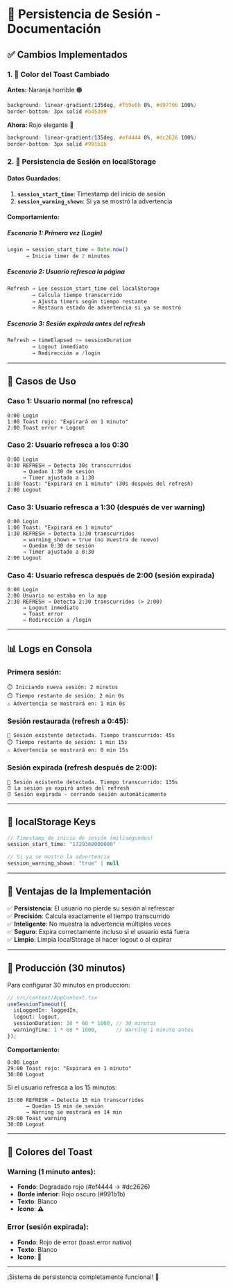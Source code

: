 # 🔐 Persistencia de Sesión - Documentación

## ✅ Cambios Implementados

### 1. 🎨 Color del Toast Cambiado

**Antes:** Naranja horrible 🟠
```css
background: linear-gradient(135deg, #f59e0b 0%, #d97706 100%)
border-bottom: 3px solid #b45309
```

**Ahora:** Rojo elegante 🔴
```css
background: linear-gradient(135deg, #ef4444 0%, #dc2626 100%)
border-bottom: 3px solid #991b1b
```

### 2. 💾 Persistencia de Sesión en localStorage

#### Datos Guardados:
1. **`session_start_time`**: Timestamp del inicio de sesión
2. **`session_warning_shown`**: Si ya se mostró la advertencia

#### Comportamiento:

##### Escenario 1: Primera vez (Login)
```javascript
Login → session_start_time = Date.now()
      → Inicia timer de 2 minutos
```

##### Escenario 2: Usuario refresca la página
```javascript
Refresh → Lee session_start_time del localStorage
        → Calcula tiempo transcurrido
        → Ajusta timers según tiempo restante
        → Restaura estado de advertencia si ya se mostró
```

##### Escenario 3: Sesión expirada antes del refresh
```javascript
Refresh → timeElapsed >= sessionDuration
        → Logout inmediato
        → Redirección a /login
```

---

## 🧪 Casos de Uso

### Caso 1: Usuario normal (no refresca)
```
0:00 Login
1:00 Toast rojo: "Expirará en 1 minuto"
2:00 Toast error + Logout
```

### Caso 2: Usuario refresca a los 0:30
```
0:00 Login
0:30 REFRESH → Detecta 30s transcurridos
     → Quedan 1:30 de sesión
     → Timer ajustado a 1:30
1:30 Toast: "Expirará en 1 minuto" (30s después del refresh)
2:00 Logout
```

### Caso 3: Usuario refresca a 1:30 (después de ver warning)
```
0:00 Login
1:00 Toast: "Expirará en 1 minuto"
1:30 REFRESH → Detecta 1:30 transcurridos
     → warning_shown = true (no muestra de nuevo)
     → Quedan 0:30 de sesión
     → Timer ajustado a 0:30
2:00 Logout
```

### Caso 4: Usuario refresca después de 2:00 (sesión expirada)
```
0:00 Login
2:00 Usuario no estaba en la app
2:30 REFRESH → Detecta 2:30 transcurridos (> 2:00)
     → Logout inmediato
     → Toast error
     → Redirección a /login
```

---

## 📊 Logs en Consola

### Primera sesión:
```
⏱️ Iniciando nueva sesión: 2 minutos
⏱️ Tiempo restante de sesión: 2 min 0s
⚠️ Advertencia se mostrará en: 1 min 0s
```

### Sesión restaurada (refresh a 0:45):
```
🔄 Sesión existente detectada. Tiempo transcurrido: 45s
⏱️ Tiempo restante de sesión: 1 min 15s
⚠️ Advertencia se mostrará en: 0 min 15s
```

### Sesión expirada (refresh después de 2:00):
```
🔄 Sesión existente detectada. Tiempo transcurrido: 135s
⏰ La sesión ya expiró antes del refresh
⏰ Sesión expirada - cerrando sesión automáticamente
```

---

## 🔑 localStorage Keys

```javascript
// Timestamp de inicio de sesión (milisegundos)
session_start_time: "1729368000000"

// Si ya se mostró la advertencia
session_warning_shown: "true" | null
```

---

## 🎯 Ventajas de la Implementación

✅ **Persistencia**: El usuario no pierde su sesión al refrescar  
✅ **Precisión**: Calcula exactamente el tiempo transcurrido  
✅ **Inteligente**: No muestra la advertencia múltiples veces  
✅ **Seguro**: Expira correctamente incluso si el usuario está fuera  
✅ **Limpio**: Limpia localStorage al hacer logout o al expirar  

---

## 🚀 Producción (30 minutos)

Para configurar 30 minutos en producción:

```typescript
// src/context/AppContext.tsx
useSessionTimeout({
  isLoggedIn: loggedIn,
  logout: logout,
  sessionDuration: 30 * 60 * 1000, // 30 minutos
  warningTime: 1 * 60 * 1000,      // Warning 1 minuto antes
});
```

**Comportamiento:**
```
0:00 Login
29:00 Toast rojo: "Expirará en 1 minuto"
30:00 Logout
```

Si el usuario refresca a los 15 minutos:
```
15:00 REFRESH → Detecta 15 min transcurridos
      → Quedan 15 min de sesión
      → Warning se mostrará en 14 min
29:00 Toast warning
30:00 Logout
```

---

## 🎨 Colores del Toast

### Warning (1 minuto antes):
- **Fondo**: Degradado rojo (#ef4444 → #dc2626)
- **Borde inferior**: Rojo oscuro (#991b1b)
- **Texto**: Blanco
- **Icono**: ⚠️

### Error (sesión expirada):
- **Fondo**: Rojo de error (toast.error nativo)
- **Texto**: Blanco
- **Icono**: 🔐

---

¡Sistema de persistencia completamente funcional! 🎉
